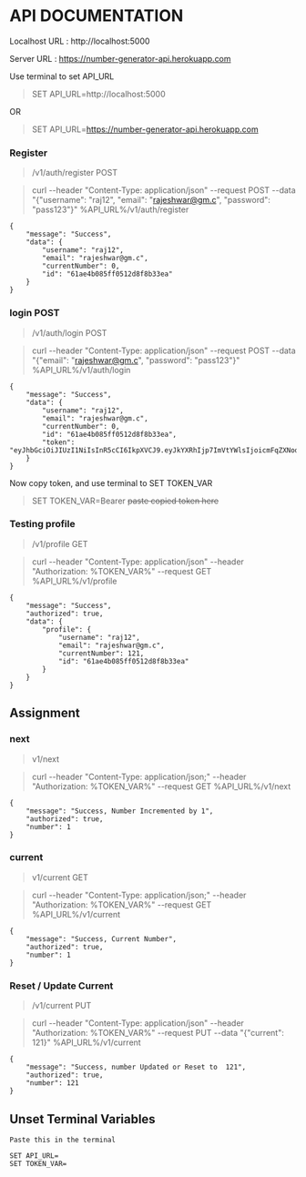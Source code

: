 # API DOCUMENTATION

Localhost URL : http://localhost:5000

Server URL : https://number-generator-api.herokuapp.com

Use terminal to set API_URL

>SET API_URL=http://localhost:5000

OR 

>SET API_URL=https://number-generator-api.herokuapp.com
### Register 
> /v1/auth/register POST

>curl --header "Content-Type: application/json" --request POST --data "{\"username\": \"raj12\", \"email\": \"rajeshwar@gm.c\", \"password\": \"pass123\"}" %API_URL%/v1/auth/register

```
{
	"message": "Success",
	"data": {
		"username": "raj12",
		"email": "rajeshwar@gm.c",
		"currentNumber": 0,
		"id": "61ae4b085ff0512d8f8b33ea"
	}
}
```

### login POST
> /v1/auth/login POST

>curl --header "Content-Type: application/json" --request POST --data "{\"email\": \"rajeshwar@gm.c\", \"password\": \"pass123\"}" %API_URL%/v1/auth/login

```
{
	"message": "Success",
	"data": {
		"username": "raj12",
		"email": "rajeshwar@gm.c",
		"currentNumber": 0,
		"id": "61ae4b085ff0512d8f8b33ea",
		"token": "eyJhbGciOiJIUzI1NiIsInR5cCI6IkpXVCJ9.eyJkYXRhIjp7ImVtYWlsIjoicmFqZXNod2FyQGdtLmMiLCJpZCI6IjYxYWU0YjA4NWZmMDUxMmQ4ZjhiMzNlYSIsInVzZXJuYW1lIjoicmFqMTIifSwiaWF0IjoxNjM4ODEyNDkwLCJleHAiOjE2Mzg4MTQyOTB9.nc2OlSu57v_bnA_JzYOh99cI5VUq74jl5F77SV6PwW8"
	}
}
```

Now copy token, and use terminal to SET TOKEN_VAR 

>SET TOKEN_VAR=Bearer ~~paste copied token here~~

### Testing profile 
>/v1/profile GET

> curl --header "Content-Type: application/json" --header "Authorization: %TOKEN_VAR%" --request GET %API_URL%/v1/profile

```
{
	"message": "Success",
	"authorized": true,
	"data": {
		"profile": {
			"username": "raj12",
			"email": "rajeshwar@gm.c",
			"currentNumber": 121,
			"id": "61ae4b085ff0512d8f8b33ea"
		}
	}
}
```
## Assignment

### next 
>v1/next

>curl --header "Content-Type: application/json;" --header "Authorization: %TOKEN_VAR%" --request GET %API_URL%/v1/next

```
{
	"message": "Success, Number Incremented by 1",
	"authorized": true,
	"number": 1
}
```

### current
> v1/current GET

>curl --header "Content-Type: application/json;" --header "Authorization: %TOKEN_VAR%" --request GET %API_URL%/v1/current

```
{
	"message": "Success, Current Number",
	"authorized": true,
	"number": 1
}
```

### Reset / Update Current
> /v1/current PUT

>curl --header "Content-Type: application/json" --header "Authorization: %TOKEN_VAR%" --request PUT --data "{\"current\": 121}" %API_URL%/v1/current

```
{
	"message": "Success, number Updated or Reset to  121",
	"authorized": true,
	"number": 121
}
```

## Unset Terminal Variables
```
Paste this in the terminal 

SET API_URL=
SET TOKEN_VAR=

```

